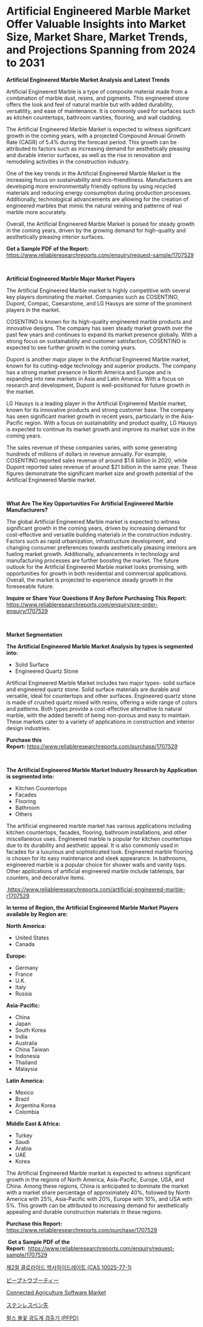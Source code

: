 <p><h1>Artificial Engineered Marble Market Offer Valuable Insights into Market Size, Market Share, Market Trends, and Projections Spanning from 2024 to 2031</h1></p><p><strong>Artificial Engineered Marble Market Analysis and Latest Trends</strong></p>
<p><p>Artificial Engineered Marble is a type of composite material made from a combination of marble dust, resins, and pigments. This engineered stone offers the look and feel of natural marble but with added durability, versatility, and ease of maintenance. It is commonly used for surfaces such as kitchen countertops, bathroom vanities, flooring, and wall cladding.</p><p>The Artificial Engineered Marble Market is expected to witness significant growth in the coming years, with a projected Compound Annual Growth Rate (CAGR) of 5.4% during the forecast period. This growth can be attributed to factors such as increasing demand for aesthetically pleasing and durable interior surfaces, as well as the rise in renovation and remodeling activities in the construction industry.</p><p>One of the key trends in the Artificial Engineered Marble Market is the increasing focus on sustainability and eco-friendliness. Manufacturers are developing more environmentally friendly options by using recycled materials and reducing energy consumption during production processes. Additionally, technological advancements are allowing for the creation of engineered marbles that mimic the natural veining and patterns of real marble more accurately.</p><p>Overall, the Artificial Engineered Marble Market is poised for steady growth in the coming years, driven by the growing demand for high-quality and aesthetically pleasing interior surfaces.</p></p>
<p><strong>Get a Sample PDF of the Report:&nbsp;</strong> <a href="https://www.reliableresearchreports.com/enquiry/request-sample/1707529">https://www.reliableresearchreports.com/enquiry/request-sample/1707529</a></p>
<p>&nbsp;</p>
<p><strong>Artificial Engineered Marble Major Market Players</strong></p>
<p><p>The Artificial Engineered Marble market is highly competitive with several key players dominating the market. Companies such as COSENTINO, Dupont, Compac, Caesarstone, and LG Hausys are some of the prominent players in the market.</p><p>COSENTINO is known for its high-quality engineered marble products and innovative designs. The company has seen steady market growth over the past few years and continues to expand its market presence globally. With a strong focus on sustainability and customer satisfaction, COSENTINO is expected to see further growth in the coming years.</p><p>Dupont is another major player in the Artificial Engineered Marble market, known for its cutting-edge technology and superior products. The company has a strong market presence in North America and Europe and is expanding into new markets in Asia and Latin America. With a focus on research and development, Dupont is well-positioned for future growth in the market.</p><p>LG Hausys is a leading player in the Artificial Engineered Marble market, known for its innovative products and strong customer base. The company has seen significant market growth in recent years, particularly in the Asia-Pacific region. With a focus on sustainability and product quality, LG Hausys is expected to continue its market growth and improve its market size in the coming years.</p><p>The sales revenue of these companies varies, with some generating hundreds of millions of dollars in revenue annually. For example, COSENTINO reported sales revenue of around $1.6 billion in 2020, while Dupont reported sales revenue of around $21 billion in the same year. These figures demonstrate the significant market size and growth potential of the Artificial Engineered Marble market.</p></p>
<p>&nbsp;</p>
<p><strong>What Are The Key Opportunities For Artificial Engineered Marble Manufacturers?</strong></p>
<p><p>The global Artificial Engineered Marble market is expected to witness significant growth in the coming years, driven by increasing demand for cost-effective and versatile building materials in the construction industry. Factors such as rapid urbanization, infrastructure development, and changing consumer preferences towards aesthetically pleasing interiors are fueling market growth. Additionally, advancements in technology and manufacturing processes are further boosting the market. The future outlook for the Artificial Engineered Marble market looks promising, with opportunities for growth in both residential and commercial applications. Overall, the market is projected to experience steady growth in the foreseeable future.</p></p>
<p><strong>Inquire or Share Your Questions If Any Before Purchasing This Report:</strong> <a href="https://www.reliableresearchreports.com/enquiry/pre-order-enquiry/1707529">https://www.reliableresearchreports.com/enquiry/pre-order-enquiry/1707529</a></p>
<p>&nbsp;</p>
<p><strong>Market Segmentation</strong></p>
<p><strong>The Artificial Engineered Marble Market Analysis by types is segmented into:</strong></p>
<p><ul><li>Solid Surface</li><li>Engineered Quartz Stone</li></ul></p>
<p><p>Artificial Engineered Marble Market includes two major types- solid surface and engineered quartz stone. Solid surface materials are durable and versatile, ideal for countertops and other surfaces. Engineered quartz stone is made of crushed quartz mixed with resins, offering a wide range of colors and patterns. Both types provide a cost-effective alternative to natural marble, with the added benefit of being non-porous and easy to maintain. These markets cater to a variety of applications in construction and interior design industries.</p></p>
<p><strong>Purchase this Report:&nbsp;</strong><a href="https://www.reliableresearchreports.com/purchase/1707529">https://www.reliableresearchreports.com/purchase/1707529</a></p>
<p>&nbsp;</p>
<p><strong>The Artificial Engineered Marble Market Industry Research by Application is segmented into:</strong></p>
<p><ul><li>Kitchen Countertops</li><li>Facades</li><li>Flooring</li><li>Bathroom</li><li>Others</li></ul></p>
<p><p>The artificial engineered marble market has various applications including kitchen countertops, facades, flooring, bathroom installations, and other miscellaneous uses. Engineered marble is popular for kitchen countertops due to its durability and aesthetic appeal. It is also commonly used in facades for a luxurious and sophisticated look. Engineered marble flooring is chosen for its easy maintenance and sleek appearance. In bathrooms, engineered marble is a popular choice for shower walls and vanity tops. Other applications of artificial engineered marble include tabletops, bar counters, and decorative items.</p></p>
<p><a href="https://www.reliableresearchreports.com/artificial-engineered-marble-r1707529">&nbsp;https://www.reliableresearchreports.com/artificial-engineered-marble-r1707529</a></p>
<p><strong>In terms of Region, the Artificial Engineered Marble Market Players available by Region are:</strong></p>
<p>
    <p> <strong> North America: </strong>
        <ul>
            <li>United States</li>
            <li>Canada</li>
        </ul>
        </p> 
    <p> <strong> Europe: </strong>
        <ul>
            <li>Germany</li>
            <li>France</li>
            <li>U.K.</li>
            <li>Italy</li>
            <li>Russia</li>
        </ul>
        </p> 
    <p> <strong> Asia-Pacific: </strong>
        <ul>
            <li>China</li>
            <li>Japan</li>
            <li>South Korea</li>
            <li>India</li>
            <li>Australia</li>
            <li>China Taiwan</li>
            <li>Indonesia</li>
            <li>Thailand</li>
            <li>Malaysia</li>
        </ul>
        </p> 
    <p> <strong> Latin America: </strong>
        <ul>
            <li>Mexico</li>
            <li>Brazil</li>
            <li>Argentina Korea</li>
            <li>Colombia</li>
        </ul>
        </p> 
    <p> <strong> Middle East & Africa: </strong>
        <ul>
            <li>Turkey</li>
            <li>Saudi</li>
            <li>Arabia</li>
            <li>UAE</li>
            <li>Korea</li>
        </ul>
    </p>
    </p>
<p><p>The Artificial Engineered Marble market is expected to witness significant growth in the regions of North America, Asia-Pacific, Europe, USA, and China. Among these regions, China is anticipated to dominate the market with a market share percentage of approximately 40%, followed by North America with 25%, Asia-Pacific with 20%, Europe with 10%, and USA with 5%. This growth can be attributed to increasing demand for aesthetically appealing and durable construction materials in these regions.</p></p>
<p><strong>Purchase this Report: </strong><a href="https://www.reliableresearchreports.com/purchase/1707529">https://www.reliableresearchreports.com/purchase/1707529</a></p>
<p>&nbsp;<strong>Get a Sample PDF of the Report:&nbsp;&nbsp;</strong><a href="https://www.reliableresearchreports.com/enquiry/request-sample/1707529">https://www.reliableresearchreports.com/enquiry/request-sample/1707529</a></p>
<p><strong></strong></p>
<p><p><a href="https://github.com/DavidCarter19662022/Market-Research-Report-List-1/blob/main/211226396812.md">제2철 클로라이드 헥사하이드레이트 (CAS 10025-77-1)</a></p><p><a href="https://github.com/moulafa/Market-Research-Report-List-1/blob/main/3826541103346.md">ピープトウブーティー</a></p><p><a href="https://github.com/IzaiahBartell/Market-Research-Report-List-1/blob/main/connected-agriculture-software-market.md">Connected Agriculture Software Market</a></p><p><a href="https://github.com/nxboeu02965442/Market-Research-Report-List-2/blob/main/2706102103345.md">ステンレスペン先</a></p><p><a href="https://github.com/bossladyaries0/Market-Research-Report-List-1/blob/main/563558996811.md">펄스 불꽃 광도계 검출기 (PFPD)</a></p></p>